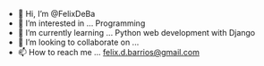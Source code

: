 - 👋 Hi, I’m @FelixDeBa
- 👀 I’m interested in ... Programming
- 🌱 I’m currently learning ... Python web development with Django
- 💞️ I’m looking to collaborate on ...
- 📫 How to reach me ... felix.d.barrios@gmail.com

<!---
FelixDeBa/FelixDeBa is a ✨ special ✨ repository because its `README.md` (this file) appears on your GitHub profile.
You can click the Preview link to take a look at your changes.
--->
